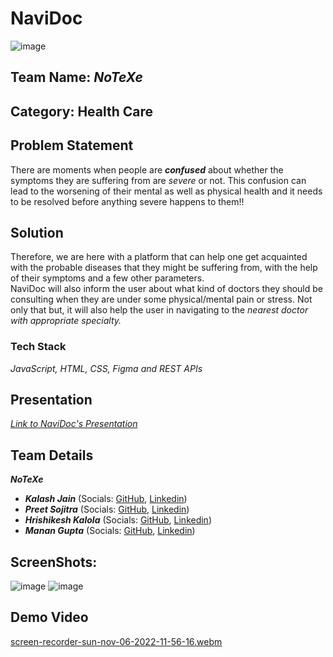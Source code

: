 # NaviDoc
![image](https://user-images.githubusercontent.com/97169623/200155396-d97a6621-89c9-4438-8bae-fde059fa50fe.png)


## Team Name: _NoTeXe_

## Category: Health Care

## Problem Statement

There are moments when people are **_confused_** about whether the symptoms they are suffering from are _severe_ or not. This confusion can lead to the worsening of their mental as well as physical health and it needs to be resolved before anything severe happens to them!!

## Solution

Therefore, we are here with a platform that can help one get acquainted with the probable diseases that they might be suffering from, with the help of their symptoms and a few other parameters.  
NaviDoc will also inform the user about what kind of doctors they should be consulting when they are under some physical/mental pain or stress. Not only that but, it will also help the user in navigating to the _nearest doctor with appropriate specialty._

### Tech Stack

_JavaScript, HTML, CSS, Figma and REST APIs_

## Presentation

[_Link to NaviDoc's Presentation_](https://www.canva.com/design/DAFRH9h8A8E/m1_SuIuVbLH88hLdusrNgg/view?utm_content=DAFRH9h8A8E&utm_campaign=designshare&utm_medium=link&utm_source=homepage_design_menu)

## Team Details

**_NoTeXe_**

- **_Kalash Jain_** (Socials: [GitHub](https://github.com/kalashjain23), [Linkedin](https://www.linkedin.com/in/kalashjain513/))
- **_Preet Sojitra_** (Socials: [GitHub](https://github.com/Preet-Sojitra), [Linkedin](https://www.linkedin.com/in/preet-sojitra/))
- **_Hrishikesh Kalola_** (Socials: [GitHub](https://github.com/hrishi-008), [Linkedin](https://www.linkedin.com/in/hrishk/))
- **_Manan Gupta_** (Socials: [GitHub](https://github.com/manan152003), [Linkedin](https://www.linkedin.com/in/manan152003/))

## ScreenShots:
![image](https://user-images.githubusercontent.com/87543808/200156381-cf05a4d5-e831-4924-aac0-5d96f297aa6e.png)
![image](https://user-images.githubusercontent.com/87543808/200156580-563f0e1f-2305-4d58-9243-0e9e7eec3a0c.png)

## Demo Video
[screen-recorder-sun-nov-06-2022-11-56-16.webm](https://user-images.githubusercontent.com/99275086/200157481-6db17a3e-6fa0-4881-9e04-11b7d9ef639c.webm)
